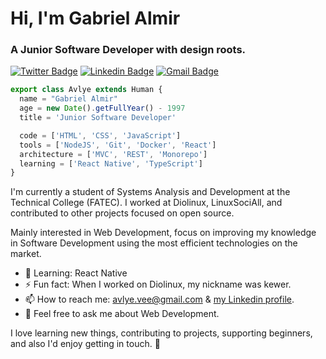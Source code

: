 # Hi, I'm Gabriel Almir

### A Junior Software Developer with design roots.

[![Twitter Badge](https://img.shields.io/badge/-@avlyev-00a1f4?style=flat-square&labelColor=ab0387&logo=twitter&logoColor=white&link=https://twitter.com/avlyev)](https://twitter.com/avlyev)
[![Linkedin Badge](https://img.shields.io/badge/-avlye-00a1f4?style=flat-square&labelColor=ab0387&logo=Linkedin&logoColor=white&link=https://www.linkedin.com/in/avlye/)](https://www.linkedin.com/in/avlye/) 
[![Gmail Badge](https://img.shields.io/badge/-avlye.vee@gmail.com-00a1f4?style=flat-square&logo=Gmail&labelColor=ab0387&logoColor=white&link=mailto:avlye.vee@gmail.com)](mailto:avlye.vee@gmail.com)

```typescript
export class Avlye extends Human {
  name = "Gabriel Almir"
  age = new Date().getFullYear() - 1997
  title = 'Junior Software Developer'

  code = ['HTML', 'CSS', 'JavaScript']
  tools = ['NodeJS', 'Git', 'Docker', 'React']
  architecture = ['MVC', 'REST', 'Monorepo']
  learning = ['React Native', 'TypeScript']
}
```

I'm currently a student of Systems Analysis and Development at the Technical College (FATEC). 
I worked at Diolinux, LinuxSociAll, and contributed to other projects focused on open source.

Mainly interested in Web Development, focus on improving my knowledge in Software Development using the most efficient technologies on the market.

- 🌱 Learning: React Native
- ⚡ Fun fact: When I worked on Diolinux, my nickname was kewer.
- 📫 How to reach me: [avlye.vee@gmail.com](mailto:avlye.vee@gmail.com) & [my Linkedin profile](https://www.linkedin.com/in/avlye/).
- 💬 Feel free to ask me about Web Development.

I love learning new things, contributing to projects, supporting beginners, and also I'd enjoy getting in touch. 💬 


